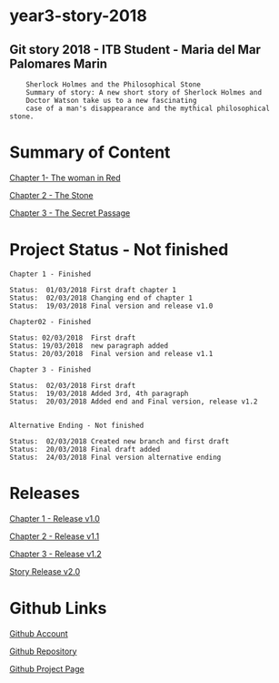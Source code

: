 # year3-story-2018

## Git story 2018 - ITB Student - Maria del Mar Palomares Marin  
		Sherlock Holmes and the Philosophical Stone
		Summary of story: A new short story of Sherlock Holmes and 
		Doctor Watson take us to a new fascinating 
		case of a man's disappearance and the mythical philosophical stone.	

# Summary of Content

[Chapter 1- The woman in Red](https://mariapalomares.github.io/year3-story-2018/chapter01.html)
	
[Chapter 2 - The Stone](https://mariapalomares.github.io/year3-story-2018/chapter02.html)
	
[Chapter 3 - The Secret Passage](https://mariapalomares.github.io/year3-story-2018/chapter03.html)



# Project Status - Not finished

	Chapter 1 - Finished
	
	Status:  01/03/2018 First draft chapter 1
	Status:  02/03/2018 Changing end of chapter 1
	Status:  19/03/2018 Final version and release v1.0
	
	Chapter02 - Finished
	
	Status: 02/03/2018  First draft
	Status: 19/03/2018  new paragraph added
	Status: 20/03/2018  Final version and release v1.1
	
	Chapter 3 - Finished
	
	Status:  02/03/2018 First draft 
	Status:  19/03/2018 Added 3rd, 4th paragraph 
	Status:  20/03/2018 Added end and Final version, release v1.2
	
		
	Alternative Ending - Not finished
	
	Status:  02/03/2018 Created new branch and first draft 
	Status:  20/03/2018 Final draft added
	Status:  24/03/2018 Final version alternative ending
						
# Releases

[Chapter 1 - Release v1.0](https://github.com/mariapalomares/year3-story-2018/releases/tag/v1.0)

[Chapter 2 - Release v1.1](https://github.com/mariapalomares/year3-story-2018/releases/tag/v1.1)

[Chapter 3 - Release v1.2](https://github.com/mariapalomares/year3-story-2018/releases/tag/v1.2)

[Story Release v2.0]()
	
	
		
# Github Links

[Github Account](http://github.com/mariapalomares)

[Github Repository](https://github.com/mariapalomares/year3-story-2018.git)	

[Github Project Page](https://mariapalomares.github.io/year3-story-2018/)
